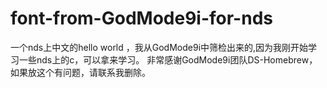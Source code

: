 # font-from-GodMode9i-for-nds
一个nds上中文的hello world ，我从GodMode9i中筛检出来的,因为我刚开始学习一些nds上的c，可以拿来学习。
非常感谢GodMode9i团队DS-Homebrew，如果放这个有问题，请联系我删除。
